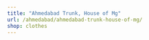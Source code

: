 ```yaml
---
title: "Ahmedabad Trunk, House of Mg"
url: /ahmedabad/ahmedabad-trunk-house-of-mg/
shop: clothes
---
```

